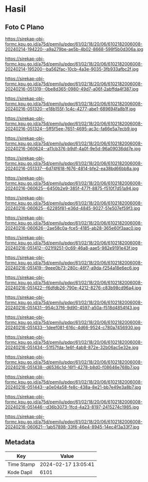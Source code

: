 # Hasil

## Foto C Plano

https://sirekap-obj-formc.kpu.go.id/a75d/pemilu/pdpr/61/02/18/20/06/6102182006008-20240214-194220--a9a279be-ae5b-4b02-8668-598f5b0d306a.jpg

https://sirekap-obj-formc.kpu.go.id/a75d/pemilu/pdpr/61/02/18/20/06/6102182006008-20240214-195200--ba562fac-10cb-4a3e-9035-3fb933afbc2f.jpg

https://sirekap-obj-formc.kpu.go.id/a75d/pemilu/pdpr/61/02/18/20/06/6102182006008-20240216-051319--0be8d365-0980-49d7-a06f-2abffda4f387.jpg

https://sirekap-obj-formc.kpu.go.id/a75d/pemilu/pdpr/61/02/18/20/06/6102182006008-20240216-051320--e18b155f-1c4c-4277-abe1-689694fa8b1f.jpg

https://sirekap-obj-formc.kpu.go.id/a75d/pemilu/pdpr/61/02/18/20/06/6102182006008-20240216-051324--5ff5f5ee-7651-4695-ac3c-fa66e5a7ecb9.jpg

https://sirekap-obj-formc.kpu.go.id/a75d/pemilu/pdpr/61/02/18/20/06/6102182006008-20240216-060624--a11cb376-b9df-4a0f-9e5d-96a09036dd7e.jpg

https://sirekap-obj-formc.kpu.go.id/a75d/pemilu/pdpr/61/02/18/20/06/6102182006008-20240216-051337--6d74f618-f676-4814-bfe2-ea38bd66bb8a.jpg

https://sirekap-obj-formc.kpu.go.id/a75d/pemilu/pdpr/61/02/18/20/06/6102182006008-20240216-060625--6450b2e9-385f-477f-8875-f510f7d51a94.jpg

https://sirekap-obj-formc.kpu.go.id/a75d/pemilu/pdpr/61/02/18/20/06/6102182006008-20240216-060625--62285f81-e36d-4845-9027-51e507ef59f3.jpg

https://sirekap-obj-formc.kpu.go.id/a75d/pemilu/pdpr/61/02/18/20/06/6102182006008-20240216-060626--2ae58c0a-fce5-4185-ab28-365e60f3aac0.jpg

https://sirekap-obj-formc.kpu.go.id/a75d/pemilu/pdpr/61/02/18/20/06/6102182006008-20240216-051412--021f9251-0c69-46a8-aae5-982e9191e43f.jpg

https://sirekap-obj-formc.kpu.go.id/a75d/pemilu/pdpr/61/02/18/20/06/6102182006008-20240216-051419--9eee0b73-280c-46f7-a9da-f254a18e6ec6.jpg

https://sirekap-obj-formc.kpu.go.id/a75d/pemilu/pdpr/61/02/18/20/06/6102182006008-20240216-051422--f6dfdb26-790e-4212-8276-c83b98cd96a4.jpg

https://sirekap-obj-formc.kpu.go.id/a75d/pemilu/pdpr/61/02/18/20/06/6102182006008-20240216-051431--954c37f6-9d90-4597-a50a-f518d4854f43.jpg

https://sirekap-obj-formc.kpu.go.id/a75d/pemilu/pdpr/61/02/18/20/06/6102182006008-20240216-051433--1deef081-616c-4d66-9524-c780a7456930.jpg

https://sirekap-obj-formc.kpu.go.id/a75d/pemilu/pdpr/61/02/18/20/06/6102182006008-20240216-051434--51f57fda-1e6f-4ab8-872e-32b06ac5e32e.jpg

https://sirekap-obj-formc.kpu.go.id/a75d/pemilu/pdpr/61/02/18/20/06/6102182006008-20240216-051438--d6536c1d-16f1-4278-b8d0-f08646e768b7.jpg

https://sirekap-obj-formc.kpu.go.id/a75d/pemilu/pdpr/61/02/18/20/06/6102182006008-20240216-051443--a0e04a58-fe8c-438a-8e21-bb7e49e3a8b7.jpg

https://sirekap-obj-formc.kpu.go.id/a75d/pemilu/pdpr/61/02/18/20/06/6102182006008-20240216-051446--d36b3073-1fcd-4a23-8197-2415274c1985.jpg

https://sirekap-obj-formc.kpu.go.id/a75d/pemilu/pdpr/61/02/18/20/06/6102182006008-20240216-060621--1ab57898-33f6-46e4-8945-14ec4f3a33f7.jpg


## Metadata

| Key        | Value               |
| ---------- | ------------------- |
| Time Stamp | 2024-02-17 13:05:41 |
| Kode Dapil | 6101                |



